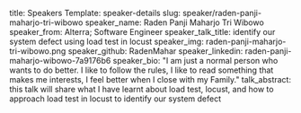 title: Speakers
Template: speaker-details
slug: speaker/raden-panji-maharjo-tri-wibowo
speaker_name: Raden Panji Maharjo Tri Wibowo
speaker_from: Alterra; Software Engineer
speaker_talk_title: identify our system defect using load test in locust
speaker_img: raden-panji-maharjo-tri-wibowo.png
speaker_github: RadenMahar
speaker_linkedin: raden-panji-maharjo-wibowo-7a9176b6
speaker_bio: "I am just a normal person who wants to do better. I like to follow the rules, I like to read something that makes me interests, I feel better when I close with my Family."
talk_abstract: this talk will share what I have learnt about load test, locust, and how to approach load test in locust to identify our system defect
